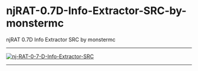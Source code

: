 # njRAT-0.7D-Info-Extractor-SRC-by-monstermc
njRAT 0.7D Info Extractor SRC by monstermc

** **

<a href="https://imgbb.com/"><img src="https://i.ibb.co/kQLrWk6/nj-RAT-0-7-D-Info-Extractor-SRC.gif" alt="nj-RAT-0-7-D-Info-Extractor-SRC" border="0"></a>

** **
